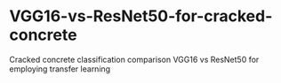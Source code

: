 # VGG16-vs-ResNet50-for-cracked-concrete
Cracked concrete classification comparison VGG16 vs ResNet50 for employing transfer learning
